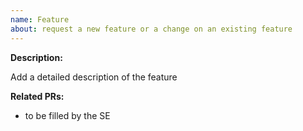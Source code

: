 ```yaml
---
name: Feature
about: request a new feature or a change on an existing feature
---
```


**Description:**

Add a detailed description of the feature

**Related PRs:**
* to be filled by the SE
